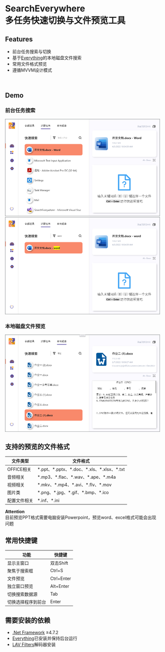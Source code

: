 # SearchEverywhere<br />多任务快速切换与文件预览工具
 
## Features
- 前台任务搜索与切换
- 基于[Everything](https://www.voidtools.com/)的本地磁盘文件搜索
- 常用文件格式预览
- 遵循MVVM设计模式
<br />

## Demo
### 前台任务搜索
![Main Page](https://github.com/Jycjmf/SearchEverywhere/blob/master/SearchEverywhere/doc/2.6.png)
![Main Page](https://github.com/Jycjmf/SearchEverywhere/blob/master/SearchEverywhere/doc/2.7.png)
### 本地磁盘文件预览
![Preview Page](https://github.com/Jycjmf/SearchEverywhere/blob/master/SearchEverywhere/doc/2.8.png)

## 支持的预览的文件格式

|文件类型|文件格式|
|----------|----------------------------------------|
|OFFICE相关|\*.ppt、\*.pptx、\*.doc、\*.xls、\*.xlsx、\*.txt|
|音频相关|\*.mp3、\*.flac、\*.wav、\*.ape、\*.m4a|
|视频相关|\*.mkv、\*.mp4、\*.avi、\*.flv、\*.mov|
|图片类	|\*.png、\*.jpg、\*.gif、\*.bmp、\*.ico|
|配置文件相关|\*.inf、\*.ini|

**Attention**<br />
目前预览PPT格式需要电脑安装Powerpoint，预览word、excel格式可能会出现问题


## 常用快捷键
|功能|快捷键|
|----------------------|--------------------------|
|显示主窗口|双击Shift|
|聚焦于搜索框|Ctrl+S|
|文件预览|Ctrl+Enter|
|独立窗口预览|Alt+Enter|
|切换搜索数据源|Tab|
|切换选择程序到前台|Enter|

## 需要安装的依赖
- [.Net Framework](https://dotnet.microsoft.com/download/dotnet-framework) ≥4.7.2
- [Everything](https://www.voidtools.com/)已安装并保持后台运行
- [LAV Filters](https://www.mediaplayercodecpack.com/)解码器安装

